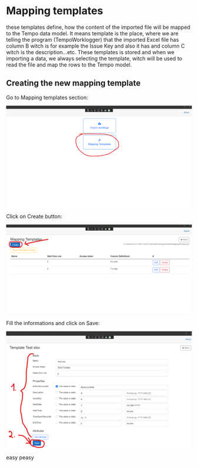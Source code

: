 # Mapping templates

these templates define, how the content of the imported file will be mapped to the Tempo data model. It means template is the place, where we are telling the program (TempoWorklogger) that the imported Excel file has column B witch is for example the Issue Key and also it has and column C witch is the description...etc. These templates is stored and when we importing a data, we always selecting the template, witch will be used to read the file and map the rows to the Tempo model.


## Creating the new mapping template

Go to Mapping templates section:

![home page](../images/1_mapping_templates.png "homepage")

Click on Create button:

![Mapping template](../images/2_mapping_templates.png "mappingTempaltes")

Fill the informations and click on Save:

![Adding mapping template](../images/3_mapping_templates.png "Add")

easy peasy